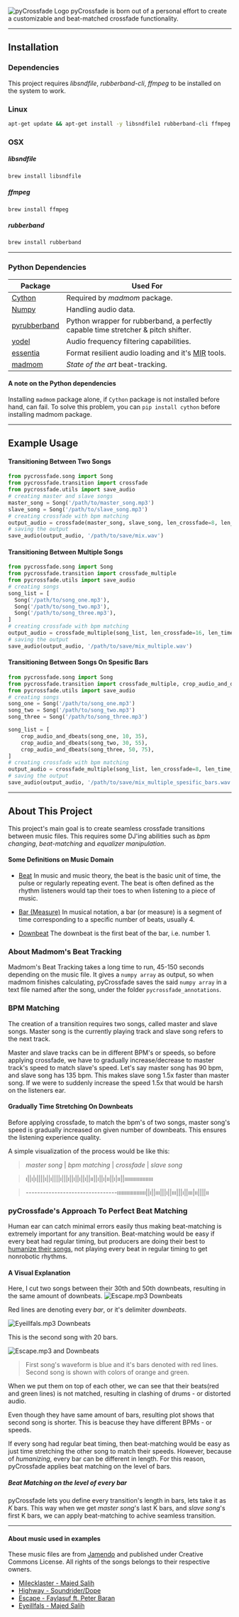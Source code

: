 ![pyCrossfade Logo](./assets/images/logo.png)
pyCrossfade is born out of a personal effort to create a customizable and beat-matched crossfade functionality. 

---------

## Installation

### Dependencies

This project requires *libsndfile*, *rubberband-cli*, *ffmpeg* to be installed on the system to work.

### Linux

```bash
apt-get update && apt-get install -y libsndfile1 rubberband-cli ffmpeg
```

### OSX


##### libsndfile
```bash
brew install libsndfile
```
##### ffmpeg
```bash
brew install ffmpeg
```

##### rubberband
```bash
brew install rubberband
```
-----

### Python Dependencies

|Package|Used For|
|---|---|
|[Cython](https://github.com/cython/cython) | Required by _madmom_ package.|
|[Numpy](https://github.com/numpy/numpy)|Handling audio data.|
|[pyrubberband](https://github.com/bmcfee/pyrubberband)|Python wrapper for rubberband, a perfectly capable time stretcher & pitch shifter.|
|[yodel](https://github.com/rclement/yodel)|Audio frequency filtering capabilities.|
|[essentia](https://github.com/MTG/essentia)|Format resilient audio loading and it's [MIR](https://en.wikipedia.org/wiki/Music_information_retrieval) tools.  	    |
|[madmom](https://github.com/CPJKU/madmom)|_State of the art_ beat-tracking.|

#### A note on the Python dependencies
Installing `madmom` package alone, if `Cython` package is not installed before hand, can fail. To solve this problem, you can `pip install cython` before installing madmom package.


----
## Example Usage
#### Transitioning Between Two Songs
```python
from pycrossfade.song import Song
from pycrossfade.transition import crossfade
from pycrossfade.utils import save_audio
# creating master and slave songs
master_song = Song('/path/to/master_song.mp3')
slave_song = Song('/path/to/slave_song.mp3')
# creating crossfade with bpm matching
output_audio = crossfade(master_song, slave_song, len_crossfade=8, len_time_stretch=8)
# saving the output
save_audio(output_audio, '/path/to/save/mix.wav')
```

#### Transitioning Between Multiple Songs

```python
from pycrossfade.song import Song
from pycrossfade.transition import crossfade_multiple
from pycrossfade.utils import save_audio
# creating songs
song_list = [
  Song('/path/to/song_one.mp3'),
  Song('/path/to/song_two.mp3'),
  Song('/path/to/song_three.mp3'),
]
# creating crossfade with bpm matching
output_audio = crossfade_multiple(song_list, len_crossfade=16, len_time_stretch=8)
# saving the output
save_audio(output_audio, '/path/to/save/mix_multiple.wav')
```

#### Transitioning Between Songs On Spesific Bars

```python
from pycrossfade.song import Song
from pycrossfade.transition import crossfade_multiple, crop_audio_and_dbeats
from pycrossfade.utils import save_audio
# creating songs
song_one = Song('/path/to/song_one.mp3')
song_two = Song('/path/to/song_two.mp3')
song_three = Song('/path/to/song_three.mp3')

song_list = [
    crop_audio_and_dbeats(song_one, 10, 35),
    crop_audio_and_dbeats(song_two, 30, 55),
    crop_audio_and_dbeats(song_three, 50, 75),
]
# creating crossfade with bpm matching
output_audio = crossfade_multiple(song_list, len_crossfade=8, len_time_stretch=8)
# saving the output
save_audio(output_audio, '/path/to/save/mix_multiple_spesific_bars.wav')
```

---------
## About This Project
This project's main goal is to create seamless crossfade transitions between music files. This requires some DJ'ing abilities such as _bpm changing_, _beat-matching_ and _equalizer manipulation_.


#### Some Definitions on Music Domain 
- [Beat](https://en.wikipedia.org/wiki/Beat_(music))
  In music and music theory, the beat is the basic unit of time, the pulse or regularly repeating event. 
  The beat is often defined as the rhythm listeners would tap their toes to when listening to a piece of music. 

- [Bar (Measure)](https://en.wikipedia.org/wiki/Bar_(music))
  In musical notation, a bar (or measure) is a segment of time corresponding to a specific number of beats, usually 4.

- [Downbeat](https://en.wikipedia.org/wiki/Beat_(music)#Downbeat_and_upbeat)
  The downbeat is the first beat of the bar, i.e. number 1.

### About Madmom's Beat Tracking

Madmom's Beat Tracking takes a long time to run, 45-150 seconds depending on the music file. It gives a `numpy array` as output, so when madmom finishes calculating, pyCrossfade saves the said `numpy array` in a text file named after the song, under the folder `pycrossfade_annotations`.  

### BPM Matching
The creation of a transition requires two songs, called master and slave songs. Master song is the currently playing track and slave song refers to the next track.   

Master and slave tracks can be in different BPM's or speeds, so before applying crossfade, we have to gradually increase/decrease to master track's speed to match slave's speed. Let's say master song has 90 bpm, and slave song has 135 bpm. This makes slave song 1.5x faster than master song. If we were to suddenly increase the speed 1.5x that would be harsh on the listeners ear.

#### Gradually Time Stretching On Downbeats
Before applying crossfade, to match the bpm's of two songs, master song's speed is gradually increased on given number of downbeats. This ensures the listening experience quality.


A simple visualization of the process would be like this:
> *master song* | *bpm matching* | *crossfade* | *slave song*

> ı||ı|ı||||ı||ı||||ı|||ı||ı||ı||ı||ıı||ı||ı|ıı||ı|ıı||ııııııııııııııııııı 

> --------------------------------ııııııııııııııııııı||ı||ııı|||ı||ııı|||ı||ııı|ıı||||ıı


### pyCrossfade's Approach To Perfect Beat Matching
Human ear can catch minimal errors easily thus making beat-matching is extremely important for any transition. Beat-matching would be easy if every beat had regular timing, but producers are doing their best to [humanize their songs](https://www.izotope.com/en/learn/how-to-humanize-and-dehumanize-drums.html), not playing every beat in regular timing to get nonrobotic rhythms.

#### A Visual Explanation

Here, I cut two songs between their 30th and 50th downbeats, resulting in the same amount of downbeats.
![Escape.mp3 Downbeats](./assets/images/Escape-Downbeats.png)

Red lines are denoting every _bar_, or it's delimiter _downbeats_.

![Eyeillfals.mp3 Downbeats](./assets/images/Eyeillfals-Downbeats.png)

This is the second song with 20 bars.

![Escape.mp3 and  Downbeats](./assets/images/Eyeillfals-Escape-Downbeats.png)
> First song's waveform is blue and it's bars denoted with red lines. Second song is shown with colors of orange and green. 

When we put them on top of each other, we can see that their beats(red and green lines) is not matched, resulting in clashing of drums - or distorted audio.


Even though they have same amount of bars, resulting plot shows that second song is shorter. This is beacuse they have different BPMs - or speeds.

If every song had regular beat timing, then beat-matching would be easy as just time stretching the other song to match their speeds. However, because of _humanizing_, every bar can be different in length. For this reason, pyCrossfade applies beat matching on the level of bars.

##### Beat Matching on the level of every bar


pyCrossfade lets you define every transition's length in bars, lets take it as _K_ bars. This way when we get _master song_'s last K bars, and _slave song_'s first K bars, we can apply beat-matching to achive seamless transition.



----
#### About music used in examples

These music files are from [Jamendo](https://www.jamendo.com) and published under Creative Commons License. All rights of the songs belongs to their respective owners.

- [Milecklaster - Majed Salih](https://www.jamendo.com/track/1765941/milecklaster)
- [Highway - Soundrider/Dope](https://www.jamendo.com/track/1764828/highway)
- [Escape - Faylasuf ft. Peter Baran](https://www.jamendo.com/track/1753056/faylasuf-escape-ft-peter-baran)
- [Eyeillfals - Majed Salih](https://www.jamendo.com/track/1754135/eyeillfals)
